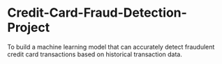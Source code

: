 # Credit-Card-Fraud-Detection-Project
To build a machine learning model that can accurately detect fraudulent credit card transactions based on historical transaction data.
